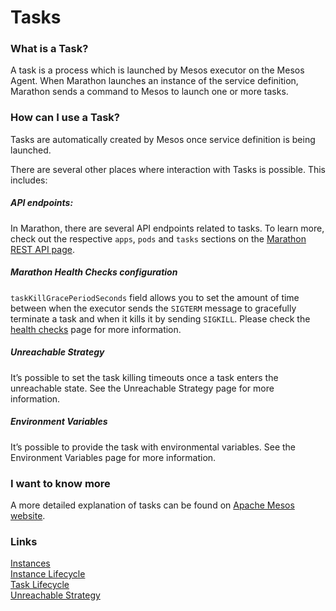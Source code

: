 # Tasks

### What is a Task?

A task is a process which is launched by Mesos executor on the Mesos Agent. When Marathon launches an instance of the service definition, Marathon sends a command to Mesos to launch one or more tasks.

### How can I use a Task?
Tasks are automatically created by Mesos once service definition is being launched.

There are several other places where interaction with Tasks is possible. This includes:

##### API endpoints:
In Marathon, there are several API endpoints related to tasks. To learn more, check out the respective `apps`, `pods` and `tasks` sections on the [Marathon REST API page](http://mesosphere.github.io/marathon/api-console/index.html).

##### Marathon Health Checks configuration
`taskKillGracePeriodSeconds` field allows you to set the amount of time between when the executor sends the `SIGTERM` message to gracefully terminate a task and when it kills it by sending `SIGKILL`. Please check the [health checks](health-checks.md) page for more information.

##### Unreachable Strategy
It’s possible to set the task killing timeouts once a task enters the unreachable state. See the Unreachable Strategy page for more information.

##### Environment Variables
It’s possible to provide the task with environmental variables. See the Environment Variables page for more information.

### I want to know more
A more detailed explanation of tasks can be found on [Apache Mesos website](http://mesos.apache.org/documentation/latest/).

### Links
[Instances](instances.md)  
[Instance Lifecycle](instance-lifecycle.md)  
[Task Lifecycle](task-lifecycle.md)  
[Unreachable Strategy](unreachable-strategy.md)

